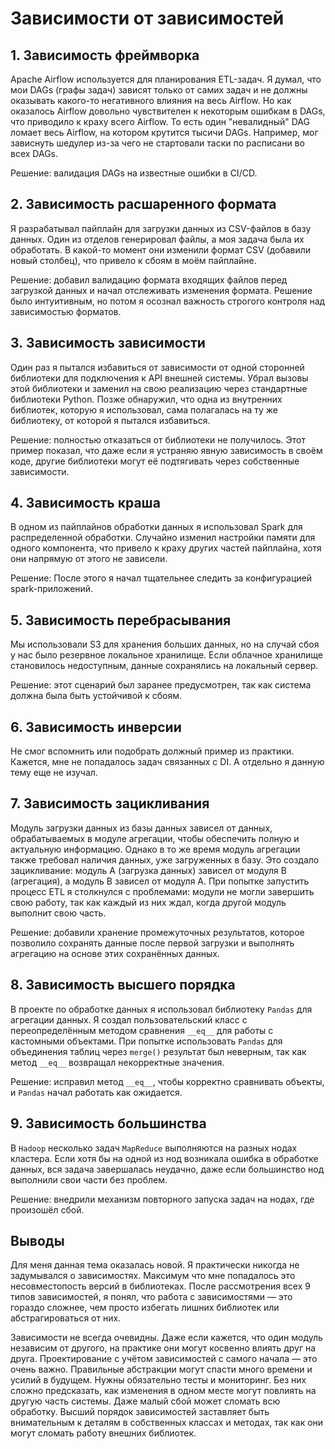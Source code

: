 # Зависимости от зависимостей

## 1. Зависимость фреймворка

Apache Airflow используется для планирования ETL-задач. Я думал, что мои DAGs (графы задач) зависят только от самих задач и не должны оказывать какого-то негативного влияния на весь Airflow. Но как оказалось Airflow довольно чувствителен к некоторым ошибкам в DAGs, что приводило к краху всего Airflow. То есть один "невалидный" DAG ломает весь Airflow, на котором крутится тысичи DAGs. Например, мог зависнуть шедулер из-за чего не стартовали таски по расписани во всех DAGs.

Решение: валидация DAGs на известные ошибки в CI/CD.

## 2. Зависимость расшаренного формата  

Я разрабатывал пайплайн для загрузки данных из CSV-файлов в базу данных. Один из отделов генерировал файлы, а моя задача была их обработать. В какой-то момент они изменили формат CSV (добавили новый столбец), что привело к сбоям в моём пайплайне.   

Решение: добавил валидацию формата входящих файлов перед загрузкой данных и начал отслеживать изменения формата. Решение было интуитивным, но потом я осознал важность строгого контроля над зависимостью форматов.

## 3. Зависимость зависимости

Один раз я пытался избавиться от зависимости от одной сторонней библиотеки для подключения к API внешней системы. Убрал вызовы этой библиотеки и заменил на свою реализацию через стандартные библиотеки Python. Позже обнаружил, что одна из внутренних библиотек, которую я использовал, сама полагалась на ту же библиотеку, от которой я пытался избавиться.  

Решение: полностью отказаться от библиотеки не получилось. Этот пример показал, что даже если я устраняю явную зависимость в своём коде, другие библиотеки могут её подтягивать через собственные зависимости.

## 4. Зависимость краша

В одном из пайплайнов обработки данных я использовал Spark для распределенной обработки. Случайно изменил настройки памяти для одного компонента, что привело к краху других частей пайплайна, хотя они напрямую от этого не зависели.  

Решение: После этого я начал тщательнее следить за конфигурацией spark-приложений.

## 5. Зависимость перебрасывания

Мы использовали S3 для хранения больших данных, но на случай сбоя у нас было резервное локальное хранилище. Если облачное хранилище становилось недоступным, данные сохранялись на локальный сервер.  

Решение: этот сценарий был заранее предусмотрен, так как система должна была быть устойчивой к сбоям.

## 6. Зависимость инверсии

Не смог вспомнить или подобрать должный пример из практики. Кажется, мне не попадалось задач связанных с DI. А отдельно я данную тему еще не изучал.

## 7. Зависимость зацикливания

Модуль загрузки данных из базы данных зависел от данных, обрабатываемых в модуле агрегации, чтобы обеспечить полную и актуальную информацию. Однако в то же время модуль агрегации также требовал наличия данных, уже загруженных в базу. Это создало зацикливание: модуль A (загрузка данных) зависел от модуля B (агрегация), а модуль B зависел от модуля A. При попытке запустить процесс ETL я столкнулся с проблемами: модули не могли завершить свою работу, так как каждый из них ждал, когда другой модуль выполнит свою часть.  

Решение: добавили хранение промежуточных результатов, которое позволило сохранять данные после первой загрузки и выполнять агрегацию на основе этих сохранённых данных.


## 8. Зависимость высшего порядка

В проекте по обработке данных я использовал библиотеку `Pandas` для агрегации данных. Я создал пользовательский класс с переопределённым методом сравнения `__eq__` для работы с кастомными объектами. При попытке использовать `Pandas` для объединения таблиц через `merge()` результат был неверным, так как метод `__eq__` возвращал некорректные значения.

Решение: исправил метод `__eq__`, чтобы корректно сравнивать объекты, и `Pandas` начал работать как ожидается.


## 9. Зависимость большинства

В `Hadoop` несколько задач `MapReduce` выполняются на разных нодах кластера.
Если хотя бы на одной из нод возникала ошибка в обработке данных, вся задача завершалась неудачно, даже если большинство нод выполнили свои части без проблем.

Решение: внедрили механизм повторного запуска задач на нодах, где произошёл сбой.


## Выводы

Для меня данная тема оказалась новой. Я практически никогда не задумывался о зависимостях. Максимум что мне попадалось это несовместопость версий в библиотеках. 
После рассмотрения всех 9 типов зависимостей, я понял, что работа с зависимостями — это гораздо сложнее, чем просто избегать лишних библиотек или абстрагироваться от них.

Зависимости не всегда очевидны. Даже если кажется, что один модуль независим от другого, на практике они могут косвенно влиять друг на друга.
Проектирование с учётом зависимостей с самого начала — это очень важно. Правильные абстракции могут спасти много времени и усилий в будущем.
Нужны обязательно тесты и мониторинг. Без них сложно предсказать, как изменения в одном месте могут повлиять на другую часть системы.
Даже малый сбой может сломать всю обработку. Высший порядок зависимостей заставляет быть внимательным к деталям в собственных классах и методах, так как они могут сломать работу внешних библиотек.
